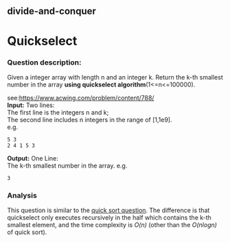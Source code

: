 ## divide-and-conquer
# Quickselect

### Question description:

Given a integer array with length n and an integer k. Return the k-th smallest number in the array **using quickselect algorithm**(1<=n<=100000).

see:<https://www.acwing.com/problem/content/788/>  
**Input:**
Two lines:  
The first line is the integers n and k;  
The second line includes n integers in the range of [1,1e9].  
e.g.
```
5 3
2 4 1 5 3
```
**Output:**
One Line:  
The k-th smallest number in the array.
e.g.
```
3
```
### Analysis

This question is similar to the [quick sort question](https://github.com/David-Ze-Liang/algorithm_questions/tree/main/quick%20sort). The difference is that quickselect only executes recursively in the half which contains the k-th smallest element, and the time complexity is *O(n)* (other than the *O(nlogn)* of quick sort).

